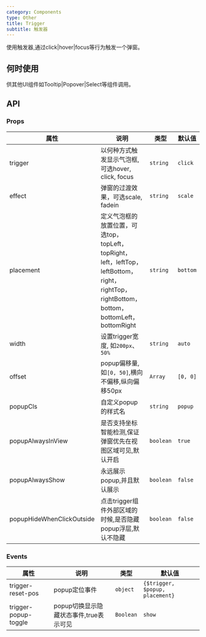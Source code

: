 ```yaml
---
category: Components
type: Other
title: Trigger
subtitle: 触发器
---
```


使用触发器,通过click|hover|focus等行为触发一个弹窗。

## 何时使用

供其他UI组件如Tooltip|Popover|Select等组件调用。

## API

### Props

属性 | 说明 | 类型 | 默认值
-----|-----|-----|------
trigger | 以何种方式触发显示气泡框,可选hover, click, focus | `string` | `click`
effect | 弹窗的过渡效果，可选scale, fadein | `string` | `scale`
placement | 定义气泡框的放置位置，可选top，topLeft，topRight，<br> left，leftTop，leftBottom，right，rightTop，rightBottom，<br>bottom，bottomLeft，bottomRight | `string` | `bottom`
width | 设置trigger宽度, 如`200px`、`50%` | `string` | `auto`
offset | popup偏移量, 如`[0, 50]`,横向不偏移,纵向偏移50px | `Array` | `[0, 0]`
popupCls | 自定义popup的样式名 | `string` | `popup`
popupAlwaysInView | 是否支持坐标智能检测,保证弹窗优先在视图区域可见,默认开启 | `boolean` | `true`
popupAlwaysShow | 永远展示popup,并且默认展示 | `boolean` | `false`
popupHideWhenClickOutside | 点击trigger组件外部区域的时候,是否隐藏popup浮层,默认不隐藏 | `boolean` | `false`

### Events

属性 | 说明 | 类型 | 默认值
-----|-----|-----|------
trigger-reset-pos | popup定位事件 | `object` | `{$trigger, $popup, placement}`
trigger-popup-toggle | popup切换显示隐藏状态事件,true表示可见 | `Boolean` | `show`

<style>
  .atui-trigger-cont {
    margin: 10px 0;
  }
</style>
